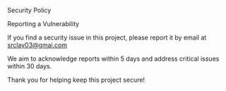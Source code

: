 Security Policy

Reporting a Vulnerability

If you find a security issue in this project, please report it by email at srclay03@gmai.com

We aim to acknowledge reports within 5 days and address critical issues within 30 days.

Thank you for helping keep this project secure!
